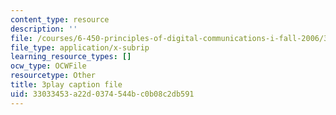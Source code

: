 ```yaml
---
content_type: resource
description: ''
file: /courses/6-450-principles-of-digital-communications-i-fall-2006/33033453a22d0374544bc0b08c2db591_zkR2TT7x8uQ.srt
file_type: application/x-subrip
learning_resource_types: []
ocw_type: OCWFile
resourcetype: Other
title: 3play caption file
uid: 33033453-a22d-0374-544b-c0b08c2db591
---
```

